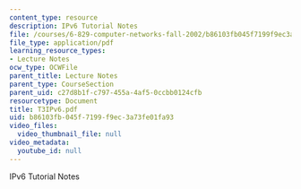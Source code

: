 ```yaml
---
content_type: resource
description: IPv6 Tutorial Notes
file: /courses/6-829-computer-networks-fall-2002/b86103fb045f7199f9ec3a73fe01fa93_T3IPv6.pdf
file_type: application/pdf
learning_resource_types:
- Lecture Notes
ocw_type: OCWFile
parent_title: Lecture Notes
parent_type: CourseSection
parent_uid: c27d8b1f-c797-455a-4af5-0ccbb0124cfb
resourcetype: Document
title: T3IPv6.pdf
uid: b86103fb-045f-7199-f9ec-3a73fe01fa93
video_files:
  video_thumbnail_file: null
video_metadata:
  youtube_id: null
---
```

IPv6 Tutorial Notes

